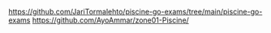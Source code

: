https://github.com/JariTormalehto/piscine-go-exams/tree/main/piscine-go-exams
https://github.com/AyoAmmar/zone01-Piscine/